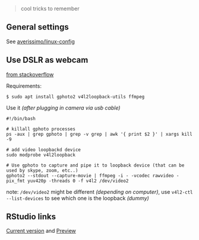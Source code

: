 > cool tricks to remember

## General settings

See [averissimo/linux-config](https://github.com/averissimo/linux-config)

## Use DSLR as webcam

[from stackoverflow](https://askubuntu.com/questions/856460/using-a-digital-camera-canon-as-webcam)

Requirements:

```
$ sudo apt install gphoto2 v4l2loopback-utils ffmpeg
```

Use it *(after plugging in camera via usb cable)*

```
#!/bin/bash

# killall gphoto processes
ps -aux | grep gphoto | grep -v grep | awk '{ print $2 }' | xargs kill -9 

# add video loopbackd device
sudo modprobe v4l2loopback

# Use gphoto to capture and pipe it to loopback device (that can be used by skype, zoom, etc..)
gphoto2 --stdout --capture-movie | ffmpeg -i - -vcodec rawvideo -pix_fmt yuv420p -threads 0 -f v4l2 /dev/video2
```

note: `/dev/video2` might be different *(depending on computer)*, use `v4l2-ctl --list-devices` to see which one is the loopback *(dummy)*

## RStudio links

[Current version](https://rstudio.com/products/rstudio/download/) and [Preview](https://rstudio.com/products/rstudio/download/preview/)
